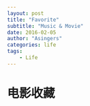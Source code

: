 ```yaml
---
layout: post
title: "Favorite"
subtitle: "Music & Movie"
date: 2016-02-05 
author: "Asingers"
categories: life
tags:
    - Life
---
```


# 电影收藏
<script type="text/javascript" src="http://www.douban.com/service/badge/Asingers/?selection=latest&amp;picsize=medium&amp;hideself=on&amp;show=collection&amp;n=20&amp;hidelogo=on&amp;cat=drama%7Cmovie%7Cbook%7Cmusic&amp;columns=4"></script>






